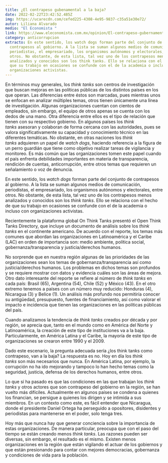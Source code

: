 ```yaml
---
title: ¿El contrapeso gubenamental a la baja?
date: 2022-02-22T23:42:52.485Z
img: https://ucarecdn.com/cefed225-4308-4e95-9837-c35a51e30e72/
autor: Liliana Alvarado
medio: "El Economista "
link: https://www.eleconomista.com.mx/opinion/El-contrapeso-gubernamental-a-la-baja-20220222-0057.html
category: anticorrupcion
extracto: En este sentido, los watch dogs forman parte del conjunto de
  contrapesos al gobierno. A la lista se suman algunos medios de comunicación,
  periodistas, el empresariado, los organismos autónomos y electorales, entre
  otros. No obstante, de esta lista, tal vez uno de los contrapesos menos
  analizados y conocidos son los think tanks. Ello se relaciona con el hecho de
  que su trabajo en ocasiones se confunde con el de la academia o incluso con
  organizaciones activistas.
---
```

En términos muy generales, los *think tanks* son centros de investigación que buscan mejoras en las políticas públicas de los distintos países en los que operan. Las diferencias entre éstos son marcadas, pues mientras unos se enfocan en analizar múltiples temas, otros tienen únicamente una línea de investigación. Algunas organizaciones cuentan con cientos de empleados, sin embargo, el equipo de otros apenas se cuenta con los dedos de una mano. Otra diferencia entre ellos es el tipo de relación que tienen con su respectivo gobierno. En algunos países los *think tanks* asesoran y colaboran de forma cercana con las autoridades, pues se valora significativamente su capacidad y conocimiento técnico en las diferentes temáticas. No obstante, en otras naciones los *think tanks* adquieren un papel de *watch dogs*, haciendo referencia a la figura de un perro guardián que tiene como objetivo realizar tareas de vigilancia y monitoreo. Es más común que las organizaciones tomen este papel cuando el país enfrenta debilidades importantes en materia de transparencia, rendición de cuentas, anticorrupción, entre otros temas que requieren un señalamiento o voz de denuncia.

En este sentido, los *watch dogs* forman parte del conjunto de contrapesos al gobierno. A la lista se suman algunos medios de comunicación, periodistas, el empresariado, los organismos autónomos y electorales, entre otros. No obstante, de esta lista, tal vez uno de los contrapesos menos analizados y conocidos son los *think tanks*. Ello se relaciona con el hecho de que su trabajo en ocasiones se confunde con el de la academia o incluso con organizaciones activistas.

Recientemente la plataforma global On Think Tanks presentó el Open Think Tanks Directory, que incluye un documento de análisis sobre los *think tanks* en el continente americano. De acuerdo con el reporte, los temas más comunes que abordan las organizaciones en Latinoamérica y el Caribe (LAC) en orden de importancia son: medio ambiente, política social, gobernanza/transparencia y justicia/derechos humanos.

No sorprende que en nuestra región algunas de las prioridades de las organizaciones sean los temas de gobernanza/transparencia así como justicia/derechos humanos. Los problemas en dichos temas son profundos y se requiere mostrar con datos y evidencia cuáles son las áreas de mejora. Otro dato interesante del reporte se refiere al número de *think tanks* en cada país: Brasil (65), Argentina (54), Chile (52) y México (43). En el otro extremo tenemos a países con un número muy reducido: Honduras (4), Nicaragua (3) y Belice (1). Un análisis más profundo nos permitiría conocer su antigüedad, presupuesto, fuentes de financiamiento, así como valorar el impacto e incidencia que tienen las organizaciones en las políticas públicas del país.

Cuando analizamos la tendencia de *think tanks* creados por década y por región, se aprecia que, tanto en el mundo como en América del Norte y Latinoamérica, la creación de este tipo de instituciones va a la baja. Particularmente, en América Latina y el Caribe, la mayoría de este tipo de organizaciones se crearon entre 1990 y el 2009.

Dado este escenario, la pregunta adecuada sería ¿los think tanks como contrapeso, van a la baja? La respuesta es no. Hoy en día los *think tanks* son más necesarios que nunca. En América Latina, por ejemplo, la corrupción no ha ido mejorando y tampoco lo han hecho temas como la seguridad, justicia, defensa de los derechos humanos, entre otros.

Lo que sí ha pasado es que las condiciones en las que trabajan los *think tanks* y otros actores que son contrapeso del gobierno en la región, se han vuelto más difíciles. Actualmente en algunos países se condena a quienes los financian, se persigue a quienes los dirigen y se intimida a sus miembros. En un contexto como este, es fácil entender que Nicaragua, donde el presidente Daniel Ortega ha perseguido a opositores, disidentes y periodistas para mantenerse en el poder, solo tenga tres.

Hoy más que nunca hay que generar conciencia sobre la importancia de estas organizaciones. De manera particular, preocupa que con el paso del tiempo se están creando menos *think tanks*. Las razones pueden ser diversas, sin embargo, el resultado es el mismo. Existen menos organizaciones en la región que están vigilando el actuar de los gobiernos y que están presionando para contar con mejores democracias, gobernanza y condiciones de vida para la población.